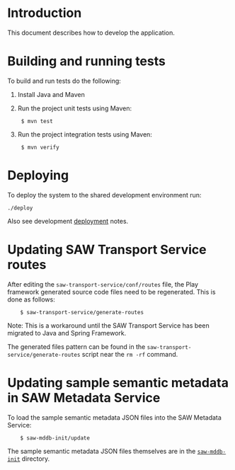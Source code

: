 # Introduction

This document describes how to develop the application.

# Building and running tests

To build and run tests do the following:

1. Install Java and Maven

2. Run the project unit tests using Maven:

        $ mvn test

3. Run the project integration tests using Maven:

        $ mvn verify

# Deploying

To deploy the system to the shared development environment run:

    ./deploy

Also see development [deployment](deploy/README.md) notes.

# Updating SAW Transport Service routes

After editing the `saw-transport-service/conf/routes` file, the Play
framework generated source code files need to be regenerated.  This is
done as follows:

        $ saw-transport-service/generate-routes

Note: This is a workaround until the SAW Transport Service has been
migrated to Java and Spring Framework.

The generated files pattern can be found in the
`saw-transport-service/generate-routes` script near the `rm -rf`
command.

# Updating sample semantic metadata in SAW Metadata Service

To load the sample semantic metadata JSON files into the SAW Metadata
Service:

        $ saw-mddb-init/update
        
The sample semantic metadata JSON files themselves are in
the [`saw-mddb-init`](../saw-mddb-init) directory.
